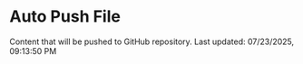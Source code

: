 # Auto Push File

Content that will be pushed to GitHub repository.
Last updated: 07/23/2025, 09:13:50 PM